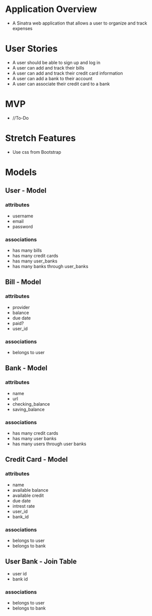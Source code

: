 # Application Overview
- A Sinatra web application that allows a user to organize and track expenses

# User Stories
- A user should be able to sign up and log in
- A user can add and track their bills
- A user can add and track their credit card information
- A user can add a bank to their account
- A user can associate their credit card to a bank

# MVP
- //To-Do

# Stretch Features
- Use css from Bootstrap

# Models

## User - Model
### attributes
- username
- email
- password

### associations
- has many bills
- has many credit cards
- has many user_banks
- has many banks through user_banks

## Bill - Model
### attributes
- provider
- balance
- due date
- paid?
- user_id

### associations
- belongs to user

## Bank - Model
### attributes
- name
- url
- checking_balance
- saving_balance

### associations
- has many credit cards
- has many user banks
- has many users through user banks

## Credit Card - Model
### attributes
- name
- available balance
- available credit
- due date
- intrest rate
- user_id
- bank_id

### associations
- belongs to user
- belongs to bank

## User Bank - Join Table
- user id
- bank id

### associations
- belongs to user
- belongs to bank
